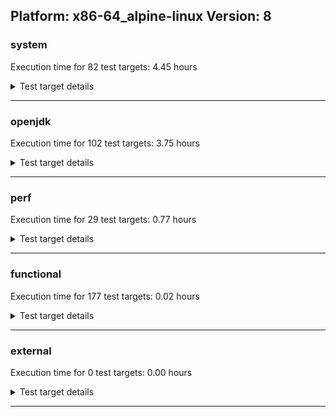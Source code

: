## Platform: x86-64_alpine-linux Version: 8 

###  system
 Execution time for  82  test targets:  4.45  hours
<details><summary>Test target details</summary>

| Test Target Name | Time |
| --- | --- |
| TestJlmRemoteThreadAuth_1 | 762718.00  ms|
| TestJlmRemoteThreadAuth_0 | 760798.00  ms|
| TestJlmRemoteThreadNoAuth_1 | 738379.00  ms|
| TestJlmRemoteThreadNoAuth_0 | 732329.00  ms|
| MiniMix_aot_5m_0 | 692069.00  ms|
| TestJlmRemoteClassAuth_0 | 676858.00  ms|
| TestJlmRemoteClassAuth_1 | 676149.00  ms|
| TestJlmRemoteClassNoAuth_0 | 659967.00  ms|
| TestJlmRemoteClassNoAuth_1 | 659725.00  ms|
| ConcurrentLoadTest_5m_1 | 350380.00  ms|
| ConcurrentLoadTest_5m_0 | 347879.00  ms|
| MiniMix_5m_0 | 347417.00  ms|
| DBBLoadTest_5m_1 | 311411.00  ms|
| DBBLoadTest_5m_0 | 310274.00  ms|
| NioLoadTest_5m_1 | 309684.00  ms|
| MiniMix_5m_1 | 309037.00  ms|
| NioLoadTest_5m_0 | 308982.00  ms|
| LambdaLoadTest_HS_5m_0 | 303992.00  ms|
| LambdaLoadTest_HS_5m_1 | 303663.00  ms|
| MauveMultiThrdLoad_5m_0 | 303368.00  ms|
| MauveMultiThrdLoad_5m_1 | 303317.00  ms|
| MauveSingleThrdLoad_HS_5m_0 | 303261.00  ms|
| MauveSingleInvocLoad_HS_5m_1 | 303238.00  ms|
| MauveSingleThrdLoad_HS_5m_1 | 303232.00  ms|
| MauveSingleInvocLoad_HS_5m_0 | 303111.00  ms|
| MathLoadTest_bigdecimal_5m_1 | 303079.00  ms|
| ClassLoadingTest_5m_0 | 303004.00  ms|
| MathLoadTest_autosimd_5m_1 | 302916.00  ms|
| MathLoadTest_autosimd_5m_0 | 302896.00  ms|
| MathLoadTest_bigdecimal_5m_0 | 302894.00  ms|
| UtilLoadTest_5m_0 | 302821.00  ms|
| ClassLoadingTest_5m_1 | 302814.00  ms|
| MathLoadTest_all_5m_0 | 302798.00  ms|
| LangLoadTest_5m_0 | 302765.00  ms|
| LangLoadTest_5m_1 | 302695.00  ms|
| MathLoadTest_all_5m_1 | 302678.00  ms|
| UtilLoadTest_5m_1 | 302521.00  ms|
| HCRLateAttachWorkload_0 | 262589.00  ms|
| HCRLateAttachWorkload_1 | 262220.00  ms|
| TestJlmRemoteNotifierProxyAuth_0 | 148824.00  ms|
| TestJlmRemoteNotifierProxyAuth_1 | 146983.00  ms|
| LockingLoadTest_0 | 32709.00  ms|
| LockingLoadTest_1 | 32677.00  ms|
| TestJlmLocal_1 | 27315.00  ms|
| TestJlmLocal_0 | 27306.00  ms|
| ParallelStreamsLoadTest_HS_1 | 25893.00  ms|
| ParallelStreamsLoadTest_HS_0 | 24662.00  ms|
| OAuthTest_0 | 14981.00  ms|
| jcstress_SampleTestBench_0 | 5481.00  ms|
| MachineInfo_0 | 753.00  ms|
| TestJlmRemoteMemoryAuth_1 | 16.00  ms|
| TestJlmRemoteMemoryAuth_2 | 15.00  ms|
| TestJlmRemoteMemoryNoAuth_2 | 15.00  ms|
| TestJlmRemoteMemoryAuth_0 | 15.00  ms|
| DBBLoadTest_5m_2 | 15.00  ms|
| TestJlmRemoteMemoryNoAuth_0 | 14.00  ms|
| TestJlmRemoteMemoryNoAuth_1 | 14.00  ms|
| LambdaLoadTest_HS_5m_2 | 13.00  ms|
| MauveSingleThrdLoad_HS_5m_2 | 13.00  ms|
| ClassLoadingTest_5m_2 | 13.00  ms|
| JdiTest_0 | 13.00  ms|
| TestJlmRemoteNotifierProxyAuth_2 | 13.00  ms|
| TestJlmRemoteThreadNoAuth_2 | 13.00  ms|
| TestJlmRemoteClassAuth_2 | 13.00  ms|
| MauveSingleInvocLoad_HS_5m_2 | 12.00  ms|
| MathLoadTest_bigdecimal_5m_2 | 12.00  ms|
| TestJlmRemoteClassNoAuth_2 | 12.00  ms|
| JdiTest_2 | 12.00  ms|
| MauveMultiThrdLoad_5m_2 | 12.00  ms|
| JdiTest_1 | 12.00  ms|
| MathLoadTest_autosimd_5m_2 | 12.00  ms|
| NioLoadTest_5m_2 | 12.00  ms|
| MiniMix_5m_2 | 12.00  ms|
| TestJlmLocal_2 | 11.00  ms|
| TestJlmRemoteThreadAuth_2 | 11.00  ms|
| ParallelStreamsLoadTest_HS_2 | 11.00  ms|
| MathLoadTest_all_5m_2 | 11.00  ms|
| HCRLateAttachWorkload_2 | 11.00  ms|
| UtilLoadTest_5m_2 | 11.00  ms|
| ConcurrentLoadTest_5m_2 | 10.00  ms|
| LockingLoadTest_2 | 10.00  ms|
| LangLoadTest_5m_2 | 10.00  ms|
</details>

---

###  openjdk
 Execution time for  102  test targets:  3.75  hours
<details><summary>Test target details</summary>

| Test Target Name | Time |
| --- | --- |
| jdk_security3_1 | 1156736.00  ms|
| jdk_security3_0 | 814726.00  ms|
| hotspot_jre_0 | 715392.00  ms|
| hotspot_jre_1 | 714668.00  ms|
| jdk_other_0 | 664345.00  ms|
| jdk_other_1 | 589911.00  ms|
| jdk_management_0 | 588074.00  ms|
| jdk_management_1 | 534010.00  ms|
| jdk_nio_1 | 524575.00  ms|
| jdk_util_1 | 517841.00  ms|
| jdk_util_0 | 516632.00  ms|
| jdk_jmx_1 | 348707.00  ms|
| jdk_net_0 | 343535.00  ms|
| jdk_rmi_1 | 329266.00  ms|
| jdk_beans_0 | 322783.00  ms|
| hotspot_custom_1 | 304234.00  ms|
| hotspot_custom_0 | 302708.00  ms|
| jdk_nio_0 | 284450.00  ms|
| jdk_lang_1 | 281825.00  ms|
| jdk_instrument_1 | 270892.00  ms|
| jdk_rmi_0 | 256730.00  ms|
| jdk_lang_0 | 240011.00  ms|
| jdk_instrument_0 | 232651.00  ms|
| jdk_beans_1 | 227424.00  ms|
| jdk_net_1 | 214900.00  ms|
| jdk_jfr_0 | 203605.00  ms|
| jdk_jfr_1 | 203242.00  ms|
| jdk_jdi_jdk8_0 | 171111.00  ms|
| jdk_jdi_jdk8_1 | 170080.00  ms|
| jdk_jmx_0 | 163331.00  ms|
| jdk_security4_0 | 143198.00  ms|
| jdk_time_1 | 129733.00  ms|
| jdk_time_0 | 125015.00  ms|
| jdk_security1_1 | 113302.00  ms|
| jdk_math_0 | 101701.00  ms|
| jdk_math_1 | 98602.00  ms|
| jdk_security1_0 | 81826.00  ms|
| jdk_io_0 | 75981.00  ms|
| jdk_imageio_0 | 58556.00  ms|
| jdk_imageio_1 | 57545.00  ms|
| jdk_security4_1 | 55389.00  ms|
| jdk_text_0 | 47796.00  ms|
| jdk_security2_1 | 32930.00  ms|
| jdk_custom_0 | 32567.00  ms|
| jdk_security2_0 | 28830.00  ms|
| jdk_io_1 | 24249.00  ms|
| jdk_text_1 | 22156.00  ms|
| jdk_custom_1 | 17110.00  ms|
| langtools_custom_0 | 6621.00  ms|
| langtools_custom_1 | 4415.00  ms|
| hotspot_gc_1 | 4394.00  ms|
| hotspot_runtime_1 | 4255.00  ms|
| hotspot_runtime_0 | 4181.00  ms|
| hotspot_compiler_0 | 4089.00  ms|
| hotspot_serviceability_0 | 2666.00  ms|
| hotspot_compiler_1 | 1938.00  ms|
| hotspot_gc_0 | 1936.00  ms|
| hotspot_serviceability_1 | 1934.00  ms|
| jdk_custom_2 | 35.00  ms|
| jdk_swing_1 | 32.00  ms|
| jdk_tools_1 | 31.00  ms|
| jdk_text_2 | 31.00  ms|
| jdk_sound_2 | 30.00  ms|
| jdk_sound_0 | 30.00  ms|
| jdk_2d_2 | 29.00  ms|
| jdk_jfr_2 | 28.00  ms|
| jdk_awt_2 | 17.00  ms|
| jdk_math_2 | 15.00  ms|
| jdk_awt_1 | 15.00  ms|
| jdk_tools_0 | 15.00  ms|
| jdk_awt_0 | 14.00  ms|
| jdk_sound_1 | 13.00  ms|
| jdk_security1_2 | 13.00  ms|
| jdk_swing_2 | 13.00  ms|
| jdk_swing_0 | 12.00  ms|
| jdk_2d_1 | 12.00  ms|
| jdk_2d_0 | 12.00  ms|
| hotspot_custom_2 | 11.00  ms|
| jdk_tools_2 | 11.00  ms|
| jdk_other_2 | 11.00  ms|
| jdk_imageio_2 | 11.00  ms|
| hotspot_runtime_2 | 11.00  ms|
| hotspot_jre_2 | 11.00  ms|
| jdk_beans_2 | 11.00  ms|
| jdk_lang_2 | 10.00  ms|
| jdk_util_2 | 10.00  ms|
| jdk_security4_2 | 10.00  ms|
| langtools_custom_2 | 10.00  ms|
| jdk_rmi_2 | 10.00  ms|
| hotspot_gc_2 | 10.00  ms|
| hotspot_serviceability_2 | 10.00  ms|
| jdk_jdi_jdk8_2 | 10.00  ms|
| jdk_security3_2 | 10.00  ms|
| jdk_instrument_2 | 10.00  ms|
| jdk_management_2 | 10.00  ms|
| jdk_jmx_2 | 10.00  ms|
| jdk_net_2 | 10.00  ms|
| jdk_time_2 | 10.00  ms|
| hotspot_compiler_2 | 10.00  ms|
| jdk_security2_2 | 10.00  ms|
| jdk_nio_2 | 10.00  ms|
| jdk_io_2 | 9.00  ms|
</details>

---

###  perf
 Execution time for  29  test targets:  0.77  hours
<details><summary>Test target details</summary>

| Test Target Name | Time |
| --- | --- |
| renaissance-movie-lens_0 | 942800.00  ms|
| IdleMicrobenchmark_HS_0 | 393771.00  ms|
| renaissance-future-genetic_0 | 287153.00  ms|
| renaissance-philosophers_0 | 232266.00  ms|
| renaissance-fj-kmeans_0 | 154360.00  ms|
| renaissance-chi-square_0 | 105575.00  ms|
| renaissance-gauss-mix_0 | 96402.00  ms|
| renaissance-scala-kmeans_0 | 88416.00  ms|
| renaissance-finagle-http_0 | 86491.00  ms|
| renaissance-mnemonics_0 | 82438.00  ms|
| renaissance-par-mnemonics_0 | 77741.00  ms|
| renaissance-als_0 | 76152.00  ms|
| renaissance-dec-tree_0 | 54922.00  ms|
| dacapo-eclipse_0 | 33179.00  ms|
| renaissance-log-regression_0 | 31016.00  ms|
| dacapo-h2_0 | 13761.00  ms|
| dacapo-jython_0 | 8175.00  ms|
| dacapo-avrora_0 | 2908.00  ms|
| dacapo-xalan_0 | 1898.00  ms|
| dacapo-pmd_0 | 1823.00  ms|
| dacapo-fop_0 | 1331.00  ms|
| dacapo-luindex_0 | 1292.00  ms|
| dacapo-sunflow_0 | 1268.00  ms|
| dacapo-lusearch-fix_0 | 11.00  ms|
| renaissance-akka-uct_0 | 11.00  ms|
| renaissance-naive-bayes_0 | 11.00  ms|
| renaissance-db-shootout_0 | 9.00  ms|
| renaissance-finagle-chirper_0 | 9.00  ms|
| dacapo-tomcat_0 | 9.00  ms|
</details>

---

###  functional
 Execution time for  177  test targets:  0.02  hours
<details><summary>Test target details</summary>

| Test Target Name | Time |
| --- | --- |
| MBCS_Tests_charsets8_0 | 57022.00  ms|
| SecurityTests_0 | 2164.00  ms|
| testXXArgumentTesting_0 | 712.00  ms|
| testExample_0 | 455.00  ms|
| IllegalAccessProtectedMethodTest_0 | 384.00  ms|
| cmdLineTester_libpathTestRtfChild_0 | 92.00  ms|
| MBCS_Tests_Compiler_zh_CN_linux_0 | 16.00  ms|
| MBCS_Tests_coin_ja_JP_linux_0 | 16.00  ms|
| MBCS_Tests_annotation_zh_CN_linux_0 | 16.00  ms|
| MBCS_Tests_Compiler_zh_TW_linux_0 | 16.00  ms|
| MBCS_Tests_IDN_zh_TW_linux_0 | 16.00  ms|
| MBCS_Tests_regex_zh_TW_linux_0 | 16.00  ms|
| MBCS_Tests_scanner_zh_TW_linux_0 | 16.00  ms|
| MBCS_Tests_nio_ja_JP_linux_0 | 16.00  ms|
| MBCS_Tests_Compiler_ko_KR_linux_0 | 16.00  ms|
| MBCS_Tests_nio_zh_TW_linux_0 | 16.00  ms|
| MBCS_Tests_nio_ko_KR_linux_0 | 16.00  ms|
| MBCS_Tests_annotation_ko_KR_linux_0 | 15.00  ms|
| MBCS_Tests_Compiler_ja_JP_linux_0 | 15.00  ms|
| MBCS_Tests_jdbc41_zh_TW_linux_0 | 15.00  ms|
| MBCS_Tests_IDN_zh_CN_linux_0 | 15.00  ms|
| MBCS_Tests_pref_zh_CN_linux_0 | 15.00  ms|
| MBCS_Tests_urlclassloader_zh_TW_linux_0 | 15.00  ms|
| MBCS_Tests_IDN_ko_KR_linux_0 | 15.00  ms|
| MBCS_Tests_regex_zh_CN_linux_0 | 15.00  ms|
| MBCS_Tests_file_zh_CN_linux_0 | 15.00  ms|
| MBCS_Tests_annotation_zh_TW_linux_0 | 15.00  ms|
| MBCS_Tests_codepage_zh_TW_linux_0 | 15.00  ms|
| MBCS_Tests_IDN_ja_JP_linux_0 | 15.00  ms|
| MBCS_Tests_coin_ko_KR_linux_0 | 15.00  ms|
| MBCS_Tests_codepage_ja_JP_linux_0 | 15.00  ms|
| MBCS_Tests_env_ja_JP_linux_0 | 15.00  ms|
| MBCS_Tests_file_ko_KR_linux_0 | 15.00  ms|
| MBCS_Tests_jdbc41_ja_JP_linux_0 | 15.00  ms|
| MBCS_Tests_jdbc41_ko_KR_linux_0 | 15.00  ms|
| MBCS_Tests_scanner_zh_CN_linux_0 | 15.00  ms|
| MBCS_Tests_urlclassloader_zh_CN_linux_0 | 15.00  ms|
| MBCS_Tests_file_ja_JP_linux_0 | 15.00  ms|
| MBCS_Tests_scanner_ko_KR_linux_0 | 15.00  ms|
| MBCS_Tests_env_zh_CN_linux_0 | 15.00  ms|
| MBCS_Tests_urlclassloader_ko_KR_linux_0 | 15.00  ms|
| MBCS_Tests_pref_ja_JP_linux_0 | 15.00  ms|
| MBCS_Tests_regex_ko_KR_linux_0 | 15.00  ms|
| MBCS_Tests_pref_zh_TW_linux_0 | 15.00  ms|
| MBCS_Tests_env_zh_TW_linux_0 | 15.00  ms|
| MBCS_Tests_urlclassloader_ja_JP_linux_0 | 15.00  ms|
| MBCS_Tests_env_ko_KR_linux_0 | 15.00  ms|
| MBCS_Tests_codepage_ko_KR_linux_0 | 15.00  ms|
| MBCS_Tests_nio_zh_CN_linux_0 | 15.00  ms|
| MBCS_Tests_scanner_ja_JP_linux_0 | 15.00  ms|
| MBCS_Tests_annotation_ja_JP_linux_0 | 15.00  ms|
| MBCS_Tests_coin_zh_TW_linux_0 | 15.00  ms|
| MBCS_Tests_coin_zh_CN_linux_0 | 15.00  ms|
| MBCS_Tests_codepage_zh_CN_linux_0 | 14.00  ms|
| MBCS_Tests_regex_ja_JP_linux_0 | 14.00  ms|
| MBCS_Tests_pref_ko_KR_linux_0 | 14.00  ms|
| MBCS_Tests_file_zh_TW_linux_0 | 14.00  ms|
| MBCS_Tests_jdbc41_zh_CN_linux_0 | 14.00  ms|
| SyntheticGCWorkload_TestCase_0 | 11.00  ms|
| cmdLineTester_classesdbgddrext_zos_0 | 10.00  ms|
| MBCS_Tests_IDN_ja_windows_0 | 8.00  ms|
| MBCS_Tests_pref_windows_0 | 8.00  ms|
| MBCS_Tests_jdbc41_cn_windows_0 | 8.00  ms|
| MBCS_Tests_scanner_ja_windows_0 | 8.00  ms|
| MBCS_Tests_urlclassloader_KO_KR_aix_0 | 8.00  ms|
| MBCS_Tests_urlclassloader_ja_windows_0 | 8.00  ms|
| MBCS_Tests_urlclassloader_tw_windows_0 | 8.00  ms|
| MBCS_Tests_IDN_cn_windows_0 | 8.00  ms|
| MBCS_Tests_Compiler_JA_JP_aix_0 | 8.00  ms|
| MBCS_Tests_pref_ko_windows_0 | 8.00  ms|
| MBCS_Tests_codepage_tw_windows_0 | 8.00  ms|
| MBCS_Tests_regex_cn_windows_0 | 8.00  ms|
| MBCS_Tests_nio_JA_JP_aix_0 | 8.00  ms|
| MBCS_Tests_pref_KO_KR_aix_0 | 8.00  ms|
| MBCS_Tests_jdbc41_JA_JP_aix_0 | 8.00  ms|
| MBCS_Tests_urlclassloader_ko_KR_aix_0 | 8.00  ms|
| MBCS_Tests_pref_ja_windows_0 | 8.00  ms|
| MBCS_Tests_scanner_ZH_CN_aix_0 | 8.00  ms|
| MBCS_Tests_regex_windows_0 | 8.00  ms|
| MBCS_Tests_nio_ZH_CN_aix_0 | 8.00  ms|
| MBCS_Tests_jdbc41_ko_windows_0 | 8.00  ms|
| MBCS_Tests_env_windows_0 | 8.00  ms|
| MBCS_Tests_nio_KO_KR_aix_0 | 8.00  ms|
| MBCS_Tests_IDN_ZH_TW_aix_0 | 8.00  ms|
| MBCS_Tests_coin_KO_KR_aix_0 | 8.00  ms|
| MBCS_Tests_Compiler_ZH_CN_aix_0 | 8.00  ms|
| MBCS_Tests_coin_ko_windows_0 | 8.00  ms|
| MBCS_Tests_pref_JA_JP_aix_0 | 8.00  ms|
| MBCS_Tests_regex_ko_KR_aix_0 | 8.00  ms|
| MBCS_Tests_nio_cn_windows_0 | 8.00  ms|
| MBCS_Tests_annotation_ZH_CN_aix_0 | 8.00  ms|
| MBCS_Tests_urlclassloader_ZH_CN_aix_0 | 8.00  ms|
| MBCS_Tests_annotation_windows_0 | 8.00  ms|
| MBCS_Tests_scanner_tw_windows_0 | 8.00  ms|
| MBCS_Tests_codepage_ZH_TW_aix_0 | 8.00  ms|
| MBCS_Tests_coin_cn_windows_0 | 8.00  ms|
| MBCS_Tests_urlclassloader_windows_0 | 8.00  ms|
| MBCS_Tests_file_JA_JP.aix_0 | 8.00  ms|
| MBCS_Tests_annotation_KO_KR_aix_0 | 8.00  ms|
| MBCS_Tests_IDN_windows_0 | 8.00  ms|
| MBCS_Tests_nio_ZH_TW_aix_0 | 8.00  ms|
| MBCS_Tests_IDN_JA_JP_aix_0 | 7.00  ms|
| MBCS_Tests_regex_JA_JP_aix_0 | 7.00  ms|
| MBCS_Tests_annotation_ko_KR_aix_0 | 7.00  ms|
| MBCS_Tests_coin_ZH_CN_aix_0 | 7.00  ms|
| MBCS_Tests_urlclassloader_ZH_TW_aix_0 | 7.00  ms|
| MBCS_Tests_coin_ja_windows_0 | 7.00  ms|
| MBCS_Tests_file_KO_KR.aix_0 | 7.00  ms|
| MBCS_Tests_scanner_cn_windows_0 | 7.00  ms|
| MBCS_Tests_env_ko_KR_aix_0 | 7.00  ms|
| MBCS_Tests_jdbc41_ZH_CN_aix_0 | 7.00  ms|
| MBCS_Tests_regex_ko_windows_0 | 7.00  ms|
| MBCS_Tests_scanner_ko_windows_0 | 7.00  ms|
| MBCS_Tests_codepage_windows_0 | 7.00  ms|
| MBCS_Tests_coin_ko_KR_aix_0 | 7.00  ms|
| MBCS_Tests_regex_ja_windows_0 | 7.00  ms|
| MBCS_Tests_nio_windows_0 | 7.00  ms|
| MBCS_Tests_codepage_cn_windows_0 | 7.00  ms|
| MBCS_Tests_coin_windows_0 | 7.00  ms|
| MBCS_Tests_scanner_windows_0 | 7.00  ms|
| MBCS_Tests_nio_ko_windows_0 | 7.00  ms|
| MBCS_Tests_scanner_ko_KR_aix_0 | 7.00  ms|
| MBCS_Tests_urlclassloader_ko_windows_0 | 7.00  ms|
| MBCS_Tests_nio_tw_windows_0 | 7.00  ms|
| MBCS_Tests_file_tw_windows_0 | 7.00  ms|
| MBCS_Tests_annotation_ZH_TW_aix_0 | 7.00  ms|
| MBCS_Tests_Compiler_ko_KR_aix_0 | 7.00  ms|
| MBCS_Tests_urlclassloader_cn_windows_0 | 7.00  ms|
| MBCS_Tests_nio_ja_windows_0 | 7.00  ms|
| MBCS_Tests_IDN_KO_KR_aix_0 | 7.00  ms|
| MBCS_Tests_pref_ZH_CN_aix_0 | 7.00  ms|
| MBCS_Tests_jdbc41_Zh_CN_aix_0 | 7.00  ms|
| MBCS_Tests_jdbc41_tw_windows_0 | 7.00  ms|
| MBCS_Tests_urlclassloader_JA_JP_aix_0 | 7.00  ms|
| MBCS_Tests_annotation_Zh_CN_aix_0 | 7.00  ms|
| MBCS_Tests_scanner_KO_KR_aix_0 | 7.00  ms|
| MBCS_Tests_file_ja_windows_0 | 7.00  ms|
| MBCS_Tests_pref_cn_windows_0 | 7.00  ms|
| MBCS_Tests_jdbc41_KO_KR_aix_0 | 7.00  ms|
| MBCS_Tests_IDN_tw_windows_0 | 7.00  ms|
| MBCS_Tests_env_ZH_TW_aix_0 | 7.00  ms|
| MBCS_Tests_regex_KO_KR_aix_0 | 7.00  ms|
| MBCS_Tests_jdbc41_ZH_TW_aix_0 | 7.00  ms|
| MBCS_Tests_codepage_ZH_CN_aix_0 | 7.00  ms|
| MBCS_Tests_regex_ZH_CN_aix_0 | 7.00  ms|
| MBCS_Tests_IDN_ZH_CN_aix_0 | 7.00  ms|
| MBCS_Tests_file_ko_windows_0 | 7.00  ms|
| MBCS_Tests_scanner_JA_JP_aix_0 | 7.00  ms|
| MBCS_Tests_Compiler_windows_0 | 7.00  ms|
| MBCS_Tests_coin_ZH_TW_aix_0 | 7.00  ms|
| MBCS_Tests_coin_tw_windows_0 | 7.00  ms|
| MBCS_Tests_env_KO_KR_aix_0 | 7.00  ms|
| MBCS_Tests_regex_tw_windows_0 | 7.00  ms|
| MBCS_Tests_Compiler_KO_KR_aix_0 | 7.00  ms|
| MBCS_Tests_file_windows_0 | 7.00  ms|
| MBCS_Tests_file_cn_windows_0 | 7.00  ms|
| MBCS_Tests_codepage_ko_windows_0 | 7.00  ms|
| MBCS_Tests_regex_ZH_TW_aix_0 | 7.00  ms|
| MBCS_Tests_scanner_ZH_TW_aix_0 | 7.00  ms|
| MBCS_Tests_pref_ZH_TW_aix_0 | 7.00  ms|
| MBCS_Tests_codepage_ja_windows_0 | 7.00  ms|
| MBCS_Tests_pref_tw_windows_0 | 7.00  ms|
| MBCS_Tests_env_JA_JP_aix_0 | 7.00  ms|
| MBCS_Tests_codepage_JA_JP_aix_0 | 7.00  ms|
| MBCS_Tests_file_ZH_CN.aix_0 | 7.00  ms|
| MBCS_Tests_jdbc41_ko_KR_aix_0 | 7.00  ms|
| MBCS_Tests_annotation_JA_JP_aix_0 | 7.00  ms|
| MBCS_Tests_env_ZH_CN_aix_0 | 7.00  ms|
| MBCS_Tests_codepage_KO_KR_aix_0 | 7.00  ms|
| MBCS_Tests_file_ZH_TW.aix_0 | 7.00  ms|
| MBCS_Tests_IDN_ko_windows_0 | 7.00  ms|
| MBCS_Tests_pref_ko_KR_aix_0 | 7.00  ms|
| MBCS_Tests_file_ko_KR.aix_0 | 7.00  ms|
| MBCS_Tests_coin_JA_JP_aix_0 | 7.00  ms|
| MBCS_Tests_Compiler_ZH_TW_aix_0 | 7.00  ms|
| MBCS_Tests_jdbc41_ja_windows_0 | 7.00  ms|
| MBCS_Tests_jdbc41_windows_0 | 7.00  ms|
</details>

---

###  external
 Execution time for  0  test targets:  0.00  hours
<details><summary>Test target details</summary>

| Test Target Name | Time |
| --- | --- |
</details>

---
